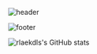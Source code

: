 ![header](https://capsule-render.vercel.app/api?type=venom&color=D09E88&height=200&section=header&text=김다인&fontSize=200)

![footer](https://capsule-render.vercel.app/api?section=footer)

![rlaekdls's GitHub stats](https://github-readme-stats.vercel.app/api?username=rlaekdls1937&show_icons=true&theme=highcontrast)
